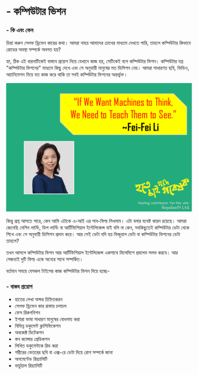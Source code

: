 # - কম্পিউটার ভিশন

### - কি এবং কেন

চিন্তা করুন সেলফ ড্রিভেন কারের কথা। আমরা নাহয় আমাদের চোখের মাধ্যমে দেখতে পারি, তাহলে কম্পিউটার কিভাবে রোডের অবস্থা সম্পর্কে অবগত হয়?

হ্যা, ঠিক এই ধারনাটিকেই বাস্তবে প্রয়োগ নিয়ে যেখানে কাজ হয়, সেটিকেই বলে কম্পিউটার ভিশন। কম্পিউটার যন্ত্র "কম্পিউটার ভিশনের" মাধ্যমে কিছু দেখে এবং সে অনুযায়ী মানুষের মত ডিসিশন নেয়। আমরা সাধারণত ছবি, ভিডিও, আ্যানিমেশন নিয়ে যত কাজ করে থাকি তা সবই কম্পিউটার ভিশনের অন্তর্ভুক্ত।

![](../../.gitbook/assets/slide9.PNG)

কিন্তু প্রশ্ন আসতে পারে, কেন আমি এটাকে এ-আই এর সাব-ফিল্ড লিখলাম।  এটা বলার যথেষ্ট কারন রয়েছে। আমরা জেনেছি মেশিন লার্নিং, ডিপ লার্নিং বা আর্টিফিশিয়াল ইন্টেলিজেন্স যাই বলি না কেন, সবকিছুতেই কম্পিউটার ডেটা থেকে শিখে এবং সে অনুযায়ী ডিসিশন প্রদান করে। আর সেই ডেটা যদি হয় ভিজুয়াল ডেটা বা কম্পিউটার ভিশনের ডেটা তাহলে?

তখন আসলে কম্পিউটার ভিশন আর আর্টিফিশিয়াল ইন্টেলিজেন্স একসাথে মিলেমিশে প্রবলেম সলভ করবে। আর সেজন্যই দুটি ফিল্ড একে অন্যের সাথে সম্পর্কিত। 

বর্তমান সময়ে যেসকল টাইপের কাজ কম্পিউটার ভিসন দিয়ে হচ্ছে-

### - বাস্তব প্রয়োগ 

* হাতের লেখা অক্ষর চিহ্নিতকরন
* সেলফ ড্রিভেন কার রাস্তায় চলাচল
* ফেস রিকগনিশন
* ইশারা ভাষা সাধারণ মানুষের বোধগম্য করা
* বিভিন্ন ডকুমেন্ট ক্লাসিফিকেশন
* অবজেক্ট ডিটেকশন
* স্তন ক্যান্সার প্রেডিকশন
* লিখিত ডকুমেন্টকে রিড করা
* শরীরের ভেতরের ছবি বা এক্স-রে ডেটা দিয়ে রোগ সম্পর্কে জানা
* অগমেন্টেড রিয়্যালিটি
* ভার্চুয়াল রিয়্যালিটি

